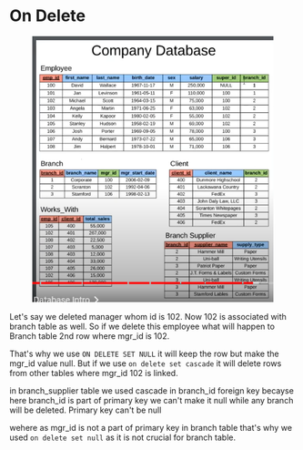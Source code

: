 # On Delete

<figure><img src="../.gitbook/assets/image (18) (1).png" alt=""><figcaption></figcaption></figure>

Let's say we deleted manager whom id is 102. Now 102 is associated with branch table as well. So if we delete this employee what will happen to Branch table 2nd row where mgr\_id is 102.

That's why we use `ON DELETE SET NULL` it will keep the row but make the mgr\_id value null. But if we use `on delete set cascade` it will delete rows from other tables where mgr\_id 102 is linked.

in branch\_supplier table we used cascade in branch\_id foreign key becayse here branch\_id is part of primary key we can't make it null while any branch will be deleted. Primary key can't be null

wehere as mgr\_id is not a part of primary key in branch table that's why we used `on delete set null` as it is not crucial for branch table.

